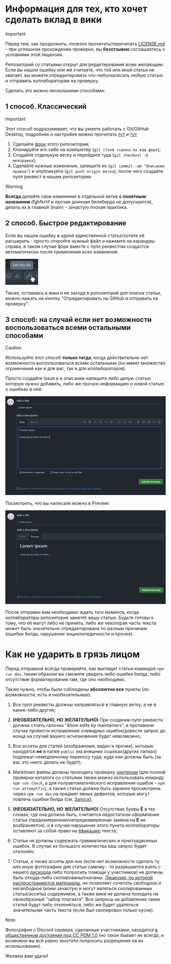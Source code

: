<!-- markdownlint-disable MD025 -->
<!-- Не ошибка (гитхабу по барабану на несколько заголовков в документе, и предупреждения линтера по итогу только мешают) -->
# Информация для тех, кто хочет сделать вклад в вики

> [!IMPORTANT]
> Перед тем, как продолжить, полезно прочитать/перечитать [LICENSE.md](https://github.com/play2go/wiki/blob/main/LICENSE.md) - при успешном прохождении проверки, вы **безотзывно** соглашаетесь с условиями этой лицензии.

Репозиторий со статьями открыт для редактирования всем желающим. Если вы нашли ошибку или же считаете, что той или иной статьи не хватает, вы можете отредактировать что-либо/написать любую статью и отправить коллабораторам на проверку.

Сделать это можно несколькими способами:

## 1 способ. Классический

> [!IMPORTANT]
> Этот способ подразумевает, что вы умеете работать с Git/GitHub Desktop, подробнее о настройке можно прочитать [тут](https://git-scm.com/book/en/v2/Getting-Started-First-Time-Git-Setup) и [тут](https://docs.github.com/ru/desktop/configuring-and-customizing-github-desktop/configuring-git-for-github-desktop)

1. Сделайте [форк](https://github.com/play2go/wiki/fork) этого репозитория;
2. Клонируйте его себе на компьютер (`git clone ссылка на ваш форк`);
3. Создайте отдельную ветку и перейдите туда (`git checkout -b мояправка`);
4. Сделайте нужные изменения, запишите их (`git commit -am "Описание правки"`) и опубликуйте (`git push origin ветка`), после чего создайте пулл реквест в нашем репозитории.

> [!WARNING]
> **Всегда** делайте свои изменения в отдельной ветке **с понятным названием** (fghfkrhf и прочая длинная белиберда не допускается), делать их в главной (main) - зачастую плохая практика.

## 2 способ. Быстрое редактирование

Если вы нашли ошибку в одной единственной статье/хотите её расширить - просто откройте нужный файл и нажмите на карандаш справа, в таком случае форк вместе с пулл реквестом создастся автоматически после применения всех изменений.

![edit](/src/public/contributing/edit.png)

Также, оставаясь в вики и не заходя в репозиторий для поиска статьи, можно нажать на кнопку "Отредактировать на GitHub и отправить на проверку".

## 3 способ: на случай если нет возможности воспользоваться всеми остальными способами

> [!CAUTION]
> Используйте этот способ **только тогда**, когда действительно нет возможности воспользоваться всеми остальными (он имеет множество ограничений как и для вас, так и для коллабораторов).

Просто создайте Issue и в описании напишите либо целую статью которую нужно добавить, либо же прочую информацию о новой статье/о ошибках в ней.

![issue](/src/public/contributing/issue.png)

Посмотреть, что вы написали можно в Preview:

![issue2](/src/public/contributing/issue2.png)

После отправки вам необходимо ждать того момента, когда коллабораторы репозитория заметят вашу статью. Будьте готовы к тому, что её могут либо не принять, либо же некоторая часть текста может быть значительно отредактирована по разным причинам (ошибки билда, нарушение энциклопедичности и прочее).

# Как не ударить в грязь лицом

Перед отправкой всегда проверяйте, как выглядит статья командой `npm run dev`, таким образом вы сможете увидеть либо ошибки билда, либо отсутствие форматирования там, где оно необходимо.

Также нужно, чтобы были соблюдены **абсолютно все** пункты (по возможности, есть и необязательные):

1. Все пулл реквесты должны направляться в главную ветку, а не в какие-либо другие;

2. **(НЕОБЯЗАТЕЛЬНО, НО ЖЕЛАТЕЛЬНО)** При создании пулл реквеста должна стоять галочка "Allow edits by maintainers", в противном случае провести исправление очевидных ошибок/довести запрос до конца на случай вашего исчезновения будет невозможно;

3. Все ассеты для статей (изображения, видео и прочее), которые находятся **не** в папке `public` (на внешних ссылках/других папках) подлежат немедленному переносу туда, куда они должны быть (за вас это никто делать не будет);

4. Markdown файлы должны проходить проверку [линтером](https://marketplace.visualstudio.com/items?itemName=DavidAnson.vscode-markdownlint) (для полной проверки каталога со статьями также можно использовать команду `npm run check`, а для полуавтоматического исправления ошибок - `npm run attemptfix`), а также статья должна быть заранее просмотрена через `npm run dev` на предмет явных дефектов, которые могут повлечь ошибки билда (см. [Запуск](https://github.com/play2go/wiki#%D0%B7%D0%B0%D0%BF%D1%83%D1%81%D0%BA));

5. **(НЕОБЯЗАТЕЛЬНО, НО ЖЕЛАТЕЛЬНО)** Отсутствие буквы **Ё** в тех словах, где она должна быть, считается недостатком оформления статьи (преднамеренная/непреднамеренная замена на **Е** не возбраняется), и в случае нарушения этого пункта коллабораторы оставляют за собой право на [ёфикацию](https://ru.wikipedia.org/wiki/%D0%81%D1%84%D0%B8%D0%BA%D0%B0%D1%82%D0%BE%D1%80) текста;

6. Статьи не должны содержать грамматических и пунктуационных ошибок. В случае их большого количества ваш запрос будет отклонён;

7. Статьи, а также ассеты для них (если нет возможности сделать ту или иную фотографию для статьи самому - то разрешается взять с нашего [дискорда](https://discord.gg/play2go) либо попросить помощи у участников) не должны быть откуда-либо скопированы/скачаны. [Лицензия, по которой распространяются материалы](https://github.com/play2go/wiki/blob/main/LICENSE.md), не позволяет сочетать свободное и несвободное (коим зачастую и могут являться скопированные статьи/ассеты) содержимое, а также вики не должна походить на своеобразный "забор плагиата". Все запросы на добавление таких статей будут либо отклоняться, либо же будет удаляться значительная часть текста (если был скопирован только кусок).

> [!NOTE]
> Фотографии с Discord сервера, сделанные участниками, находятся [в общественном достоянии под CC PDM 1.0](https://creativecommons.org/publicdomain/mark/1.0/) (но такое бывает не всегда, и возможно вы всё равно захотите попросить разрешения на их использование).

Желаем вам удачи!
